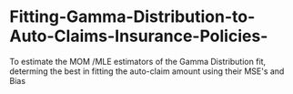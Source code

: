 # Fitting-Gamma-Distribution-to-Auto-Claims-Insurance-Policies-
To estimate the MOM /MLE estimators  of the Gamma Distribution fit, determing the best in fitting the auto-claim amount using their MSE's and Bias 
